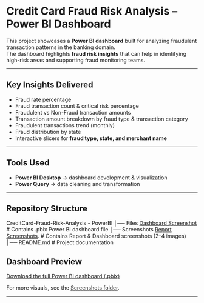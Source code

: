 # Credit Card Fraud Risk Analysis – Power BI Dashboard

This project showcases a **Power BI dashboard** built for analyzing fraudulent transaction patterns in the banking domain.  
The dashboard highlights **fraud risk insights** that can help in identifying high-risk areas and supporting fraud monitoring teams.

---

## Key Insights Delivered
- Fraud rate percentage  
- Fraud transaction count & critical risk percentage  
- Fraudulent vs Non-Fraud transaction amounts  
- Transaction amount breakdown by fraud type & transaction category  
- Fraudulent transactions trend (monthly)  
- Fraud distribution by state  
- Interactive slicers for **fraud type, state, and merchant name**  

---

## Tools Used
- **Power BI Desktop** → dashboard development & visualization  
- **Power Query** → data cleaning and transformation  

---

## Repository Structure
CreditCard-Fraud-Risk-Analysis - PowerBI
│── Files                 [Dashboard Screenshot](Screenshots/Dashboard.png)  # Contains .pbix Power BI dashboard file
│── Screenshots           [Report Screenshots](./Screenshots). # Contains Report & Dashboard screenshots (2–4 images)
│── README.md             # Project documentation

## Dashboard Preview

[Download the full Power BI dashboard (.pbix)](./CreditCardFraudRiskAnalysis.pbix)

For more visuals, see the [Screenshots folder](./Screenshots).

---
